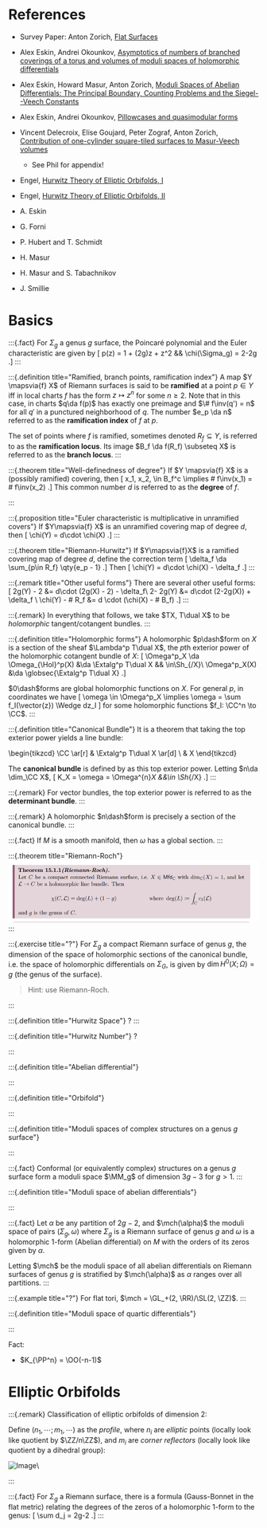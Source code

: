# References

- Survey Paper: Anton Zorich, [Flat Surfaces](https://arxiv.org/abs/math/0609392)
- Alex Eskin, Andrei Okounkov, [Asymptotics of numbers of branched coverings of a torus and volumes of moduli spaces of holomorphic differentials](https://arxiv.org/abs/math/0006171)
- Alex Eskin, Howard Masur, Anton Zorich, [Moduli Spaces of Abelian Differentials: The Principal Boundary, Counting Problems and the Siegel--Veech Constants
](https://arxiv.org/abs/math/0202134)
- Alex Eskin, Andrei Okounkov, [Pillowcases and quasimodular forms](https://arxiv.org/abs/math/0505545)
- Vincent Delecroix, Elise Goujard, Peter Zograf, Anton Zorich, [Contribution of one-cylinder square-tiled surfaces to Masur-Veech volumes](https://arxiv.org/abs/1903.10904)
  - See Phil for appendix! 
- Engel, [Hurwitz Theory of Elliptic Orbifolds, I](https://arxiv.org/abs/1706.06738)
- Engel, [Hurwitz Theory of Elliptic Orbifolds, II](https://arxiv.org/abs/1809.07434)

- A. Eskin 
- G. Forni
- P. Hubert and T. Schmidt 
- H. Masur 
- H. Masur and S. Tabachnikov
- J. Smillie

# Basics

:::{.fact}
For $\Sigma_g$ a genus $g$ surface, the Poincaré polynomial and the Euler characteristic are given by 
\[
p(z) = 1 + (2g)z + z^2 && \chi(\Sigma_g) = 2-2g
.\]
:::

:::{.definition title="Ramified, branch points, ramification index"}
A map $Y \mapsvia{f} X$ of Riemann surfaces is said to be **ramified** at a point $p\in Y$ iff in local charts $f$ has the form $z\mapsto z^n$ for some $n\geq 2$.
Note that in this case, in charts $q\da f(p)$ has exactly one preimage and $\# f\inv(q') = n$ for all $q'$ in a punctured neighborhood of $q$.
The number $e_p \da n$ referred to as the **ramification index** of $f$ at $p$.

The set of points where $f$ is ramified, sometimes denoted $R_f \subseteq Y$, is referred to as the **ramification locus**.
Its image $B_f \da f(R_f) \subseteq X$ is referred to as the **branch locus**.
:::

:::{.theorem title="Well-definedness of degree"}
If $Y \mapsvia{f} X$ is a (possibly ramified) covering, then
\[
x_1, x_2, \in B_f^c \implies
\# f\inv(x_1) = \# f\inv(x_2)
.\]
This common number $d$ is referred to as the **degree** of $f$.

:::

:::{.proposition title="Euler characteristic is multiplicative in unramified covers"}
If $Y\mapsvia{f} X$ is an unramified covering map of degree $d$, then 
\[
\chi(Y) = d\cdot \chi(X)
.\]
:::

:::{.theorem title="Riemann-Hurwitz"}
If $Y\mapsvia{f}X$ is a ramified covering map of degree $d$, define the correction term
\[
\delta_f \da \sum_{p\in R_f} \qty{e_p - 1}
.\]
Then
\[
\chi(Y) = d\cdot  \chi(X) - \delta_f
.\]
:::

:::{.remark title="Other useful forms"}
There are several other useful forms:
\[
2g(Y) - 2 &=  d\cdot (2g(X) - 2)  - \delta_f\\
2- 2g(Y) &=  d\cdot (2-2g(X))  + \delta_f \\
\chi(Y) - \# R_f &= d \cdot (\chi(X) - \# B_f)
.\]
:::

:::{.remark}
In everything that follows, we take $TX, T\dual X$ to be *holomorphic* tangent/cotangent bundles.
:::

:::{.definition title="Holomorphic forms"}
A holomorphic $p\dash$form on $X$ is a section of the sheaf $\Lambda^p T\dual X$, the $p$th exterior power of the holomorphic cotangent bundle of $X$:
\[
\Omega^p_X \da \Omega_{\Hol}^p(X) &\da \Extalg^p T\dual X && \in\Sh_{/X}\\
\Omega^p_X(X) &\da \globsec{\Extalg^p T\dual X}
.\]

$0\dash$forms are global holomorphic functions on $X$.
For general $p$, in coordinates we have
\[
\omega \in \Omega^p_X \implies \omega = 
\sum f_I(\vector{z}) \Wedge dz_I
\]
for some holomorphic functions $f_I: \CC^n \to \CC$.
:::

:::{.definition title="Canonical Bundle"}
It is a theorem that taking the top exterior power yields a line bundle:


\begin{tikzcd}
\CC 
  \ar[r] 
& 
\Extalg^p T\dual X
  \ar[d] 
\\
& 
X 
\end{tikzcd}

The **canonical bundle** is defined by as this top exterior power.
Letting $n\da \dim_\CC X$,
\[
K_X = \omega = \Omega^{n}_X &&\in \Sh_{/X}
.\]
:::

:::{.remark}
For vector bundles, the top exterior power is referred to as the **determinant bundle**.
:::

:::{.remark}
A holomorphic $n\dash$form is precisely a section of the canonical bundle.
:::

:::{.fact}
If $M$ is a smooth manifold, then $\omega$ has a global section.
:::

:::{.theorem title="Riemann-Roch"}
![](figures/2021-06-14_01-49-30.png)
:::

:::{.exercise title="?"}
For $\Sigma_g$ a compact Riemann surface of genus $g$, the dimension of the space of holomorphic sections of the canonical bundle, i.e. the space of holomorphic differentials on $\Sigma_G$, is given by $\dim H^0(X; \Omega) = g$ (the genus of the surface).

> Hint: use Riemann-Roch.

:::


:::{.definition title="Hurwitz Space"}
?
:::


:::{.definition title="Hurwitz Number"}
?

:::


:::{.definition title="Abelian differential"}

:::


:::{.definition title="Orbifold"}

:::





:::{.definition title="Moduli spaces of complex structures on a genus $g$ surface"}

:::

:::{.fact}
Conformal (or equivalently complex) structures on a genus $g$ surface form a moduli space $\MM_g$ of dimension $3g-3$ for $g > 1$.
:::


:::{.definition title="Moduli space of abelian differentials"}

:::

:::{.fact}
Let $\alpha$ be any partition of $2g-2$, and $\mch(\alpha)$ the moduli space of pairs $(\Sigma_g, \omega)$ where $\Sigma_g$ is a Riemann surface of genus $g$ and $\omega$ is a holomorphic 1-form (Abelian differential) on $M$ with the orders of its zeros given by $\alpha$.

Letting $\mch$ be the moduli space of all abelian differentials on Riemann surfaces of genus $g$ is stratified by $\mch(\alpha)$ as $\alpha$ ranges over all partitions.
:::

:::{.example title="?"}
For flat tori, $\mch = \GL_+(2, \RR)/\SL(2, \ZZ)$.
:::



:::{.definition title="Moduli space of quartic differentials"}

:::

Fact:
- $K_{\PP^n} = \OO(-n-1)$

# Elliptic Orbifolds


:::{.remark}
Classification of elliptic orbifolds of dimension 2:

Define $(n_1, \cdots; m_1, \cdots)$ as the *profile*, where $n_i$ are *elliptic* points (locally look like quotient by $\ZZ/n\ZZ$), and $m_i$ are *corner reflectors* (locally look like quotient by a dihedral group):

![Image](figures/2020-01-29-20:44.png)\



:::


:::{.fact}
For $\Sigma_g$ a Riemann surface, there is a formula (Gauss-Bonnet in the flat metric) relating the degrees of the zeros of a holomorphic 1-form to the genus:
\[
\sum d_j = 2g-2
.\]
:::

